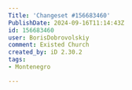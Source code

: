 ```yaml
---
Title: 'Changeset #156683460'
PublishDate: 2024-09-16T11:14:43Z
id: 156683460
user: BorisDobrovolskiy
comment: Existed Church
created_by: iD 2.30.2
tags:
- Montenegro

---
```

